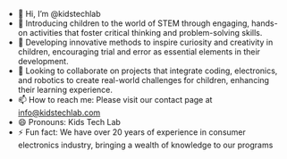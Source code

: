 - 👋 Hi, I’m @kidstechlab
- 👀 Introducing children to the world of STEM through engaging, hands-on activities that foster critical thinking and problem-solving skills. ​
- 🌱 Developing innovative methods to inspire curiosity and creativity in children, encouraging trial and error as essential elements in their development. ​
- 💞️ Looking to collaborate on projects that integrate coding, electronics, and robotics to create real-world challenges for children, enhancing their learning experience. ​
- 📫 How to reach me: Please visit our contact page at info@kidstechlab.com
- 😄 Pronouns: Kids Tech Lab​
- ⚡ Fun fact: We have over 20 years of experience in consumer electronics industry, bringing a wealth of knowledge to our programs

